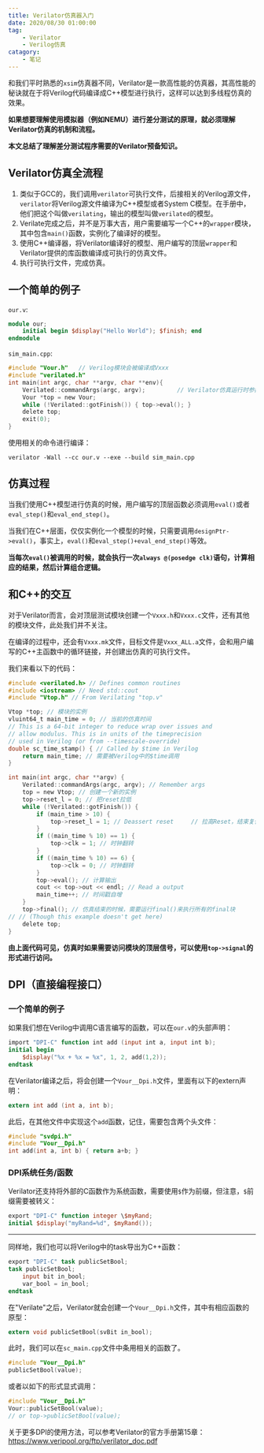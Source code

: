```yaml
---
title: Verilator仿真器入门
date: 2020/08/30 01:00:00
tag:
	- Verilator
	- Verilog仿真
catagory:
	- 笔记
---
```


和我们平时熟悉的`xsim`仿真器不同，Verilator是一款高性能的仿真器，其高性能的秘诀就在于将Verilog代码编译成C++模型进行执行，这样可以达到多线程仿真的效果。

**如果想要理解使用模拟器（例如NEMU）进行差分测试的原理，就必须理解Verilator仿真的机制和流程。**

**本文总结了理解差分测试程序需要的Verilator预备知识。**

## Verilator仿真全流程

1. 类似于GCC的，我们调用`verilator`可执行文件，后接相关的Verilog源文件，`verilator`将Verilog源文件编译为C++模型或者System C模型。在手册中，他们把这个叫做`verilating`，输出的模型叫做`verilated`的模型。
2. Verilate完成之后，并不是万事大吉，用户需要编写一个C++的`wrapper`模块，其中包含`main()`函数，实例化了编译好的模型。
3. 使用C++编译器，将Verilator编译好的模型、用户编写的顶层`wrapper`和Verilator提供的库函数编译成可执行的仿真文件。
4. 执行可执行文件，完成仿真。

## 一个简单的例子

`our.v`:

```verilog
module our;
	initial begin $display("Hello World"); $finish; end
endmodule
```

`sim_main.cpp`:

```c
#include "Vour.h"	// Verilog模块会被编译成Vxxx
#include "verilated.h"
int main(int argc, char **argv, char **env){
	Verilated::commandArgs(argc, argv);			// Verilator仿真运行时参数（和编译的参数不一样，详见Verilator手册第6章
	Vour *top = new Vour;
	while (!Verilated::gotFinish()) { top->eval(); }
	delete top;
	exit(0);
}
```

使用相关的命令进行编译：

```shell
verilator -Wall --cc our.v --exe --build sim_main.cpp
```

## 仿真过程

当我们使用C++模型进行仿真的时候，用户编写的顶层函数必须调用`eval()`或者`eval_step()`和`eval_end_step()`。

当我们在C++层面，仅仅实例化一个模型的时候，只需要调用`designPtr->eval()`，事实上，`eval()`和`eval_step()+eval_end_step()`等效。

**当每次`eval()`被调用的时候，就会执行一次`always @(posedge clk)`语句，计算相应的结果，然后计算组合逻辑。**

## 和C++的交互

对于Verilator而言，会对顶层测试模块创建一个`Vxxx.h`和`Vxxx.c`文件，还有其他的模块文件，此处我们并不关注。

在编译的过程中，还会有`Vxxx.mk`文件，目标文件是`Vxxx_ALL.a`文件，会和用户编写的C++主函数中的循环链接，并创建出仿真的可执行文件。

我们来看以下的代码：

```c
#include <verilated.h> // Defines common routines
#include <iostream> // Need std::cout
#include "Vtop.h" // From Verilating "top.v"

Vtop *top; // 模块的实例
vluint64_t main_time = 0; // 当前的仿真时间
// This is a 64-bit integer to reduce wrap over issues and
// allow modulus. This is in units of the timeprecision
// used in Verilog (or from --timescale-override)
double sc_time_stamp() { // Called by $time in Verilog
    return main_time; // 需要被Verilog中的$time调用
}

int main(int argc, char **argv) {
    Verilated::commandArgs(argc, argv); // Remember args
    top = new Vtop; // 创建一个新的实例
    top->reset_l = 0; // 把reset拉低
    while (!Verilated::gotFinish()) {
        if (main_time > 10) {
            top->reset_l = 1; // Deassert reset		// 拉高Reset，结束复位
        }
        if ((main_time % 10) == 1) {
            top->clk = 1; // 时钟翻转
        }
        if ((main_time % 10) == 6) {
            top->clk = 0; // 时钟翻转
        }
        top->eval(); // 计算输出
        cout << top->out << endl; // Read a output
        main_time++; // 时间戳自增
    }
    top->final(); // 仿真结束的时候，需要运行final()来执行所有的final块
// // (Though this example doesn't get here)
    delete top;
}
```

**由上面代码可见，仿真时如果需要访问模块的顶层信号，可以使用`top->signal`的形式进行访问。**

## DPI（直接编程接口）

### 一个简单的例子

如果我们想在Verilog中调用C语言编写的函数，可以在`our.v`的头部声明：

```verilog
import "DPI-C" function int add (input int a, input int b);
initial begin
	$display("%x + %x = %x", 1, 2, add(1,2));
endtask
```

在Verilator编译之后，将会创建一个`Vour__Dpi.h`文件，里面有以下的extern声明：

```c
extern int add (int a, int b);
```

此后，在其他文件中实现这个`add`函数，记住，需要包含两个头文件：

```c
#include "svdpi.h"
#include "Vour__Dpi.h"
int add(int a, int b) { return a+b; }
```

### DPI系统任务/函数

Verilator还支持将外部的C函数作为系统函数，需要使用`$`作为前缀，但注意，`$`前缀需要被转义：

```verilog
export "DPI-C" function integer \$myRand;
initial $display("myRand=%d", $myRand());
```

---

同样地，我们也可以将Verilog中的task导出为C++函数：

```verilog
export "DPI-C" task publicSetBool;
task publicSetBool;
    input bit in_bool;
    var_bool = in_bool;
endtask
```

在"Verilate"之后，Verilator就会创建一个`Vour__Dpi.h`文件，其中有相应函数的原型：

```c
extern void publicSetBool(svBit in_bool);
```

此时，我们可以在`sc_main.cpp`文件中条用相关的函数了。

```c
#include "Vour__Dpi.h"
publicSetBool(value);
```

或者以如下的形式显式调用：

```c
#include "Vour__Dpi.h"
Vour::publicSetBool(value);
// or top->publicSetBool(value);
```

关于更多DPI的使用方法，可以参考Verilator的官方手册第15章：https://www.veripool.org/ftp/verilator_doc.pdf

